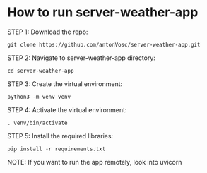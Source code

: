 # How to run server-weather-app

STEP 1: Download the repo:
```
git clone https://github.com/antonVosc/server-weather-app.git
```

STEP 2: Navigate to server-weather-app directory:
```
cd server-weather-app
```

STEP 3: Create the virtual environment:
```
python3 -m venv venv
```

STEP 4: Activate the virtual environment:
```
. venv/bin/activate
```

STEP 5: Install the required libraries:
```
pip install -r requirements.txt
```

NOTE: If you want to run the app remotely, look into uvicorn